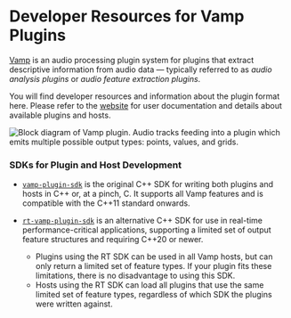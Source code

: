 
Developer Resources for Vamp Plugins
====================================

[Vamp](https://vamp-plugins.org/) is an audio processing plugin system
for plugins that extract descriptive information from audio data —
typically referred to as _audio analysis plugins_ or _audio feature
extraction plugins_.

You will find developer resources and information about the plugin
format here. Please refer to the [website](https://vamp-plugins.org/)
for user documentation and details about available plugins and hosts.

![Block diagram of Vamp plugin. Audio tracks feeding into a plugin which emits multiple possible output types: points, values, and grids.](https://vamp-plugins.org/images/vamp-overview-webscale.png)

### SDKs for Plugin and Host Development

* [`vamp-plugin-sdk`](https://github.com/vamp-plugins/vamp-plugin-sdk)
  is the original C++ SDK for writing both plugins and hosts in C++
  or, at a pinch, C. It supports all Vamp features and is compatible
  with the C++11 standard onwards.
  
* [`rt-vamp-plugin-sdk`](https://github.com/lukasberbuer/rt-vamp-plugin-sdk)
  is an alternative C++ SDK for use in real-time performance-critical
  applications, supporting a limited set of output feature structures
  and requiring C++20 or newer.
  * Plugins using the RT SDK can be used in all Vamp hosts, but can
    only return a limited set of feature types. If your plugin fits
    these limitations, there is no disadvantage to using this SDK.
  * Hosts using the RT SDK can load all plugins that use the same
    limited set of feature types, regardless of which SDK the plugins
    were written against.

